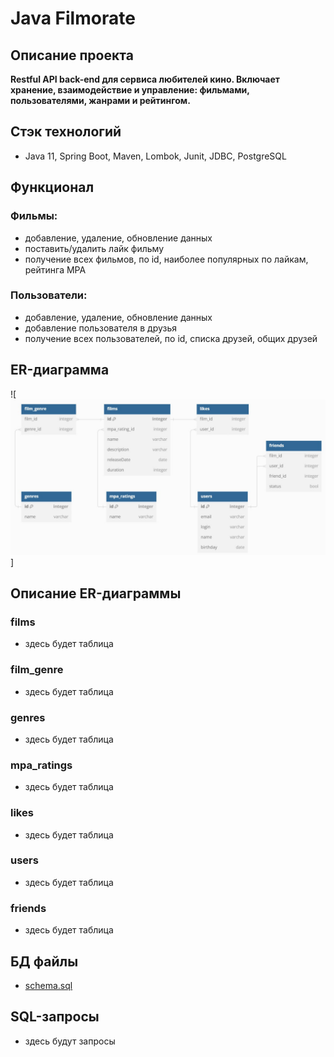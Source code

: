 # Java Filmorate
## Описание проекта
**Restful API back-end для сервиса любителей кино. Включает хранение, взаимодействие и управление: 
фильмами, пользователями, жанрами и рейтингом.**

## Стэк технологий
- Java 11, Spring Boot, Maven, Lombok, Junit, JDBC, PostgreSQL

## Функционал
### Фильмы:
- добавление, удаление, обновление данных
- поставить/удалить лайк фильму
- получение всех фильмов, по id, наиболее популярных по лайкам, рейтинга MPA
### Пользователи:
- добавление, удаление, обновление данных
- добавление пользователя в друзья
- получение всех пользователей, по id, списка друзей, общих друзей

## ER-диаграмма
![![img.png](img.png)]

## Описание ER-диаграммы
### films
- здесь будет таблица
### film_genre
- здесь будет таблица
### genres
- здесь будет таблица
### mpa_ratings
- здесь будет таблица
### likes
- здесь будет таблица
### users
- здесь будет таблица
### friends
- здесь будет таблица

## БД файлы
- [schema.sql](src/main/resources/schema.sql)

## SQL-запросы
- здесь будут запросы
